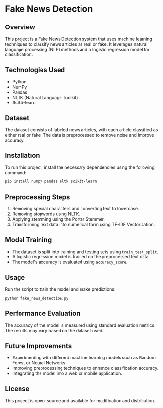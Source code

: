 # Fake News Detection

## Overview
This project is a Fake News Detection system that uses machine learning techniques to classify news articles as real or fake. It leverages natural language processing (NLP) methods and a logistic regression model for classification.

## Technologies Used
- Python
- NumPy
- Pandas
- NLTK (Natural Language Toolkit)
- Scikit-learn

## Dataset
The dataset consists of labeled news articles, with each article classified as either real or fake. The data is preprocessed to remove noise and improve accuracy.

## Installation
To run this project, install the necessary dependencies using the following command:

```bash
pip install numpy pandas nltk scikit-learn
```

## Preprocessing Steps
1. Removing special characters and converting text to lowercase.
2. Removing stopwords using NLTK.
3. Applying stemming using the Porter Stemmer.
4. Transforming text data into numerical form using TF-IDF Vectorization.

## Model Training
- The dataset is split into training and testing sets using `train_test_split`.
- A logistic regression model is trained on the preprocessed text data.
- The model's accuracy is evaluated using `accuracy_score`.

## Usage
Run the script to train the model and make predictions:

```python
python fake_news_detection.py
```

## Performance Evaluation
The accuracy of the model is measured using standard evaluation metrics. The results may vary based on the dataset used.

## Future Improvements
- Experimenting with different machine learning models such as Random Forest or Neural Networks.
- Improving preprocessing techniques to enhance classification accuracy.
- Integrating the model into a web or mobile application.

## License
This project is open-source and available for modification and distribution.
